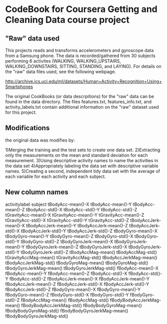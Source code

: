 # CodeBook for Coursera Getting and Cleaning Data course project

## "Raw" data used
This projects reads and transforms accelerometers and gyroscope data from a Samsung phone. 
The data is recorded/gathered from 30 subjects performing 6 activites (WALKING, WALKING_UPSTAIRS, WALKING_DOWNSTAIRS, SITTING, STANDING, and LAYING). 
For details on the "raw" data files used, see the following webpage.

http://archive.ics.uci.edu/ml/datasets/Human+Activity+Recognition+Using+Smartphones

The original CookBooks (or data descrpitions) for the "raw" data can be found in the data directory. The files features.txt, features_info.txt, and activity_labels.txt 
contain additional information on the "raw" dataset used for this project.

## Modifications

the original data was modifies by:

1)Merging the training and the test sets to create one data set.
2)Extracting only the measurements on the mean and standard deviation for each measurement.
3)Using descriptive activity names to name the activities in the data set
4)Appropriately labeling the data set with descriptive variable names.
5)Creating a second, independent tidy data set with the average of each variable for each activity and each subject.

## New column names

activitylabel
subject
tBodyAcc-mean()-X
tBodyAcc-mean()-Y
tBodyAcc-mean()-Z
tBodyAcc-std()-X
tBodyAcc-std()-Y
tBodyAcc-std()-Z
tGravityAcc-mean()-X
tGravityAcc-mean()-Y
tGravityAcc-mean()-Z
tGravityAcc-std()-X
tGravityAcc-std()-Y
tGravityAcc-std()-Z
tBodyAccJerk-mean()-X
tBodyAccJerk-mean()-Y
tBodyAccJerk-mean()-Z
tBodyAccJerk-std()-X
tBodyAccJerk-std()-Y
tBodyAccJerk-std()-Z
tBodyGyro-mean()-X
tBodyGyro-mean()-Y
tBodyGyro-mean()-Z
tBodyGyro-std()-X
tBodyGyro-std()-Y
tBodyGyro-std()-Z
tBodyGyroJerk-mean()-X
tBodyGyroJerk-mean()-Y
tBodyGyroJerk-mean()-Z
tBodyGyroJerk-std()-X
tBodyGyroJerk-std()-Y
tBodyGyroJerk-std()-Z
tBodyAccMag-mean()
tBodyAccMag-std()
tGravityAccMag-mean()
tGravityAccMag-std()
tBodyAccJerkMag-mean()
tBodyAccJerkMag-std()
tBodyGyroMag-mean()
tBodyGyroMag-std()
tBodyGyroJerkMag-mean()
tBodyGyroJerkMag-std()
fBodyAcc-mean()-X
fBodyAcc-mean()-Y
fBodyAcc-mean()-Z
fBodyAcc-std()-X
fBodyAcc-std()-Y
fBodyAcc-std()-Z
fBodyAccJerk-mean()-X
fBodyAccJerk-mean()-Y
fBodyAccJerk-mean()-Z
fBodyAccJerk-std()-X
fBodyAccJerk-std()-Y
fBodyAccJerk-std()-Z
fBodyGyro-mean()-X
fBodyGyro-mean()-Y
fBodyGyro-mean()-Z
fBodyGyro-std()-X
fBodyGyro-std()-Y
fBodyGyro-std()-Z
fBodyAccMag-mean()
fBodyAccMag-std()
fBodyBodyAccJerkMag-mean()
fBodyBodyAccJerkMag-std()
fBodyBodyGyroMag-mean()
fBodyBodyGyroMag-std()
fBodyBodyGyroJerkMag-mean()
fBodyBodyGyroJerkMag-std()

